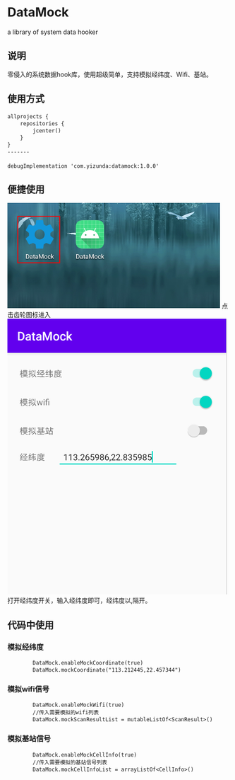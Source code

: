 # DataMock
a library of system data hooker
## 说明
零侵入的系统数据hook库，使用超级简单，支持模拟经纬度、Wifi、基站。
## 使用方式

```
allprojects {
    repositories {
        jcenter()
    }
}
-------

debugImplementation 'com.yizunda:datamock:1.0.0'
```
## 便捷使用
![入口](\screenshots\1.png)
点击齿轮图标进入
![示例](\screenshots\2.png)
打开经纬度开关，输入经纬度即可，经纬度以,隔开。
## 代码中使用
### 模拟经纬度
```
        DataMock.enableMockCoordinate(true)
        DataMock.mockCoordinate("113.212445,22.457344")
```
### 模拟wifi信号
```
        DataMock.enableMockWifi(true)
        //传入需要模拟的wifi列表
        DataMock.mockScanResultList = mutableListOf<ScanResult>()
```
### 模拟基站信号
```
        DataMock.enableMockCellInfo(true)
        //传入需要模拟的基站信号列表
        DataMock.mockCellInfoList = arrayListOf<CellInfo>()
```
